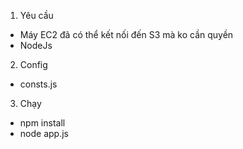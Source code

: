 1. Yêu cầu
- Máy EC2 đã có thể kết nối đến S3 mà ko cần quyền
- NodeJs

2. Config
- consts.js

3. Chạy
- npm install
- node app.js